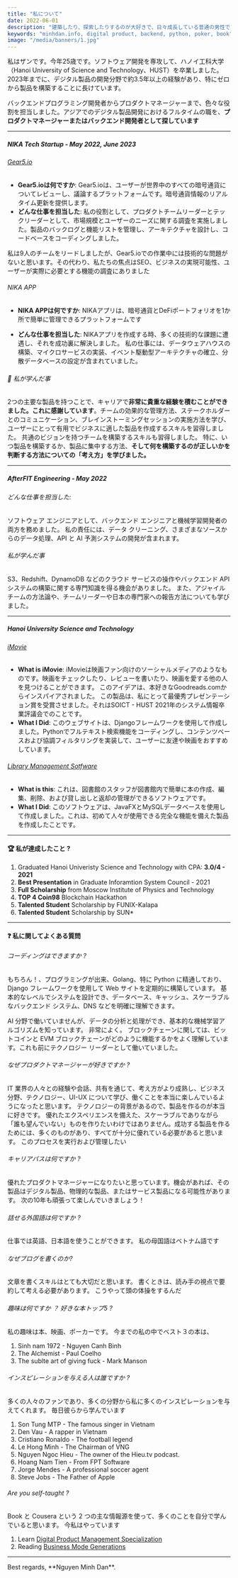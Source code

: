 ```yaml
---
title: "私について"
date: 2022-06-01
description: "建築したり、探索したりするのが大好きで、日々成長している普通の男性です。"
keywords: "minhdan.info, digital product, backend, python, poker, book"
image: "/media/banners/1.jpg"
---
```


私はザンです。今年25歳です。ソフトウェア開発を専攻して、ハノイ工科大学（Hanoi University of Science and Technology、HUST）を卒業しました。2023年までに、デジタル製品の開発分野で約3.5年以上の経験があり、特にゼロから製品を構築することに長けています。

バックエンドプログラミング開発者からプロダクトマネージャーまで、色々な役割を担当しました。アジアでのデジタル製品開発におけるフルタイムの職を、**プロダクトマネージャーまたはバックエンド開発者として探しています**

---

##### NIKA Tech Startup - May 2022, June 2023

###### [Gear5.io](https://gear5.io)
- **Gear5.ioは何ですか**:
Gear5.ioは、ユーザーが世界中のすべての暗号通貨についてレビューし、議論するプラットフォームです。暗号通貨情報のリアルタイム更新を提供します。
- **どんな仕事を担当した**:
私の役割として、プロダクトチームリーダーとテックリーダーとして、市場規模とユーザーのニーズに関する調査を実施しました。製品のバックログと機能リストを管理し、アーキテクチャを設計し、コードベースをコーディングしました。

私は9人のチームをリードしましたが、Gear5.ioでの作業中には技術的な問題がないと思います。その代わり、私たちの焦点はSEO、ビジネスの実現可能性、ユーザーが実際に必要とする機能の調査にありました

###### NIKA APP
- **NIKA APPは何ですか**:
NIKAアプリは、暗号通貨とDeFiポートフォリオを1か所で簡単に管理できるプラットフォームです

- **どんな仕事を担当した**:
NIKAアプリを作成する時、多くの技術的な課題に遭遇し、それを成功裏に解決しました。
私の仕事には、データウェアハウスの構築、マイクロサービスの実装、イベント駆動型アーキテクチャの確立、分散データベースの設定が含まれていました。

###### 🙏 私が学んだ事

2つの主要な製品を持つことで、キャリアで**非常に貴重な経験を積むことができました。これに感謝しています**。チームの効果的な管理方法、ステークホルダーとのコミュニケーション、ブレインストーミングセッションの実施方法を学び、ユーザーにとって有用でビジネスに適した製品を作成するスキルを習得しました。
共通のビジョンを持つチームを構築するスキルも習得しました。 特に、いつ製品を構築するか、製品に集中する方法、**そして何を構築するのが正しいかを判断する方法についての「考え方」を学びました。**

---
##### AfterFIT Engineering - May 2022
###### どんな仕事を担当した:
ソフトウェア エンジニアとして、バックエンド エンジニアと機械学習開発者の両方を務めました。 私の責任には、データ クリーニング、さまざまなソースからのデータ処理、API と AI 予測システムの開発が含まれます。
###### 私が学んだ事
S3、Redshift、DynamoDB などのクラウド サービスの操作やバックエンド API システムの構築に関する専門知識を得る機会がありました。 また、アジャイルチームの方法論や、チームリーダーや日本の専門家への報告方法についても学びました。

---
##### Hanoi University Science and Technology
###### [iMovie](https://www.youtube.com/watch?v=iVZ4qBHkLj0)
- **What is iMovie**:
  iMovieは映画ファン向けのソーシャルメディアのようなものです。映画をチェックしたり、レビューを書いたり、映画を愛する他の人を見つけることができます。
  このアイデアは、本好きなGoodreads.comからインスパイアされました。
  この製品は、私にとって最優秀プレゼンテーション賞を受賞させました。それはSOICT - HUST 2021年のシステム情報卒業評議会でのことです。
- **What I Did**:
このウェブサイトは、Djangoフレームワークを使用して作成しました。Pythonでフルテキスト検索機能をコーディングし、コンテンツベースおよび協調フィルタリングを実装して、ユーザーに友達や映画をおすすめしています。

###### [Library Management Sotfware](https://www.youtube.com/watch?v=puFEjiQrMvo)
- **What is this**:
これは、図書館のスタッフが図書館内で簡単に本の作成、編集、削除、および貸し出しと返却の管理ができるソフトウェアです。
- **What I Did**:
 このソフトウェアは、JavaFXとMySQLデータベースを使用して作成しました。これは、初めて人々が使用できる完全な機能を備えた製品を作成したことです。


---

#### 🏆 私が達成したこと ?

1. Graduated Hanoi Univeristy Science and Technology with CPA: **3.0/4 - 2021**
2. **Best Presentation** in Graduate Inforamtion System Council - 2021
3. **Full Scholarship** from Moscow Institute of Physics and Technology
4. **TOP 4 Coin98** Blockchain Hackathon
5. **Talented Student** Scholarship by FUNIX-Kalapa
6. **Talented Student** Scholarship by SUN*

---

#### ❓ 私に関してよくある質問
###### コーディングはできますか ?
もちろん！、プログラミングが出来、Golang、特に Python に精通しており、Django フレームワークを使用して Web サイトを定期的に構築しています。 基本的なレベルでシステムを設計でき、データベース、キャッシュ、スケーラブルなバックエンド システム、DNS などを明確に理解できます。

AI 分野で働いていませんが、データの分析と処理ができ、基本的な機械学習アルゴリズムを知っています。 非常によく。 ブロックチェーンに関しては、ビットコインと EVM ブロックチェーンがどのように機能するかをよく理解しています。これも前にテクノロジー リーダーとして働いていました。

###### なぜプロダクトマネージャーが好きですか ?
IT 業界の人々との経験や会話、共有を通じて、考え方がより成熟し、ビジネス分野、テクノロジー、UI-UX について学び、働くことを本当に楽しんでいるようになったと思います。
テクノロジーの背景があるので、製品を作るのが本当に好きです。 優れたエクスペリエンスを備えた、スケーラブルでありながら「誰も望んでいない」ものを作りたいわけではありません。成功する製品を作るためには、多くのものがあり、すべてが十分に優れている必要があると思います。 このプロセスを実行および管理したい

###### キャリアパスは何ですか ?
優れたプロダクトマネージャーになりたいと思っています。機会があれば、その製品はデジタル製品、物理的な製品、またはサービス製品になる可能性があります。 次の10年も頑張って楽しんでいきましょう！

###### 話せる外国語は何ですか ?
仕事では英語、日本語を使うことができます。 私の母国語はベトナム語です

###### なぜブログを書くのか?
文章を書くスキルはとても大切だと思います。 書くときは、読み手の視点で要約して考える必要があります。 こうやって頭の体操をするんだ
###### 趣味は何ですか ？ 好きな本トップ5 ?
私の趣味は本、映画、ポーカーです。
今までの私の中でベスト３の本は、

1. Sinh nam 1972 - Nguyen Canh Binh
2. The Alchemist - Paul Coelho
3. The sublte art of giving fuck - Mark Manson

###### インスピレーションを与える人は誰ですか ?
多くの人々のファンであり、多くの分野から私に多くのインスピレーションを与えてくれます。 毎日彼らから学んでいます
1. Son Tung MTP - The famous singer in Vietnam
2. Den Vau - A rapper in Vietnam
3. Cristiano Ronaldo - The football legend
4. Le Hong Minh - The Chairman of VNG
5. Nguyen Ngoc Hieu - The owner of the Hieu.tv podcast.
6. Hoang Nam Tien - From FPT Software
7. Jorge Mendes - A professional soccer agent
8. Steve Jobs - The Father of Apple

###### Are you self-taught ?
Book と Cousera という 2 つの主な情報源を使って、多くのことを自分で学んでいると思います。 今私はやっています

1. Learn [Digital Product Management Specialization](https://www.coursera.org/specializations/uva-darden-digital-product-management)
2. Reading [Business Mode Generations](https://www.amazon.com/Business-Model-Generation-Visionaries-Challengers/dp/0470876417)

---

<div className="text-center italic">
  Best regards, **Nguyen Minh Dan**.
</div>
